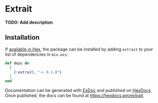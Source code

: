 # Extrait

**TODO: Add description**

## Installation

If [available in Hex](https://hex.pm/docs/publish), the package can be installed
by adding `extrait` to your list of dependencies in `mix.exs`:

```elixir
def deps do
  [
    {:extrait, "~> 0.1.0"}
  ]
end
```

Documentation can be generated with [ExDoc](https://github.com/elixir-lang/ex_doc)
and published on [HexDocs](https://hexdocs.pm). Once published, the docs can
be found at <https://hexdocs.pm/extrait>.

